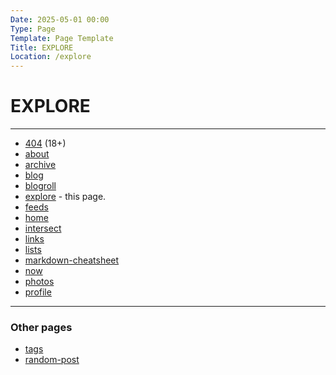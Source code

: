 ```yaml
---
Date: 2025-05-01 00:00
Type: Page
Template: Page Template
Title: EXPLORE
Location: /explore
---
```


# EXPLORE

---

- [404](/404) (18+)
- [about](/about)
- [archive](/archive)
- [blog](/blog)
- [blogroll](/blogroll)
- [explore](/explore) - this page.
- [feeds](/feeds)
- [home](/home)
- [intersect](/intersect)
- [links](/links)
- [lists](/lists)
- [markdown-cheatsheet](/markdown-cheatsheet)
- [now](/now)
- [photos](/photos)
- [profile](/profile)

---

### Other pages

- [tags](/tags)
- [random-post](/random-post)


